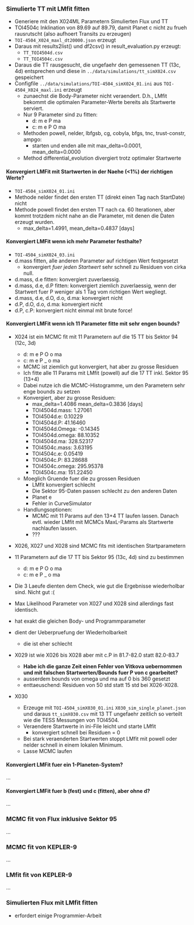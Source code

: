 ### Simulierte TT mit LMfit fitten
- Generiere mit den X024ML Parametern Simulierten Flux und TT 
- TOI4504c Inklination von 89.69 auf 89.79, damit Planet c nicht zu 
  frueh rausrutscht (also aufhoert Transits zu erzeugen)
- `TOI-4504_X024_maxl_dt20000.json` erzeugt
- Daraus mit results2list() und df2csv() in result_evaluation.py erzeugt:
  - `TT_TOI4504d.csv`
  - `TT_TOI4504c.csv`
- Daraus die TT rausgesucht, die ungefaehr den gemessenen TT (13c, 4d) 
  entsprechen und diese in `../data/simulations/tt_simX024.csv` gespeichert
- Configfile `../data/simulations/TOI-4504_simX024_01.ini` aus `TOI-4504_X024_maxl.ini` erzeugt
  - zunaechst die Body-Parameter nicht veraendert. D.h., LMfit 
  bekommt die optimalen Parameter-Werte bereits als Startwerte 
  serviert.
  - Nur 9 Parameter sind zu fitten:
    - d: m e P   ma
    - c: m e P O ma
  - Methoden powell, nelder, lbfgsb, cg, cobyla, bfgs, tnc, trust-constr, 
  ampgo:
    - starten und enden alle mit max_delta=0.0001, mean_delta=0.0000
  - Method differential_evolution divergiert trotz optimaler Startwerte
 
#### Konvergiert LMFit mit Startwerten in der Naehe (<1%) der richtigen Werte?
  - `TOI-4504_simX024_01.ini`
  - Methode nelder findet den ersten TT (direkt einen Tag nach StartDate) nicht
  - Methode powell findet den ersten TT nach ca. 60 Iterationen, aber kommt 
    trotzdem nicht nahe an die Parameter, mit denen die Daten erzeugt 
    wurden.
      - max_delta=1.4991, mean_delta=0.4837 [days] 

#### Konvergiert LMFit wenn ich mehr Parameter festhalte?
  - `TOI-4504_simX024_03.ini`
  - d.mass fitten, alle anderen Parameter auf 
    richtigen Wert festgesetzt
    - konvergiert _fuer jeden Startwert_ sehr schnell zu Residuen von cirka 
      null.
  - d.mass, d.e fitten: konvergiert zuverlaessig.
  - d.mass, d.e, d.P fitten: konvergiert ziemlich zuverlaessig, wenn der 
    Startwert fuer P weniger als 1 Tag vom richtigen Wert wegliegt.
  - d.mass, d.e, d.O, d.o, d.ma: konvergiert nicht
  - d.P, d.O, d.o, d.ma: konvergiert nicht
  - d.P, c.P: konvergiert nicht einmal mit brute force!

#### Konvergiert LMFit wenn ich 11 Parameter fitte mit sehr engen bounds?
- X024 ist ein MCMC fit mit 11 Parametern auf die 15 TT bis Sektor 94 (12c, 3d)
  - d: m e P O o ma
  - c: m e P _ o ma
  - MCMC ist ziemlich gut konvergiert, hat aber zu grosse Residuen
  - Ich fitte alle 11 Params mit LMfit (powell) auf die 17 TT inkl. Sektor 95 
    (13+4)
  - Dabei nutze ich die MCMC-Histogramme, um den Parametern sehr enge bounds 
    zu setzen
  - Konvergiert, aber zu grosse Residuen:
      - max_delta=1.4086   mean_delta=0.3836    [days] 
      - TOI4504d.mass:     1.27061
      - TOI4504d.e:        0.10229
      - TOI4504d.P:       41.16460
      - TOI4504d.Omega:   -0.14345
      - TOI4504d.omega:   88.10352
      - TOI4504d.ma:     328.52317
      - TOI4504c.mass:     3.63195
      - TOI4504c.e:        0.05419
      - TOI4504c.P:       83.28688
      - TOI4504c.omega:  295.95378
      - TOI4504c.ma:     151.22450
  - Moeglich Gruende fuer die zu grossen Residuen
      - LMfit konvergiert schlecht
      - Die Sektor 95-Daten passen schlecht zu den anderen Daten
      - Planet e
      - Fehler in CurveSimulator
  - Handlungsoptionen:
      - MCMC mit 11 Params auf den 13+4 TT laufen lassen. Danach evtl. 
        wieder LMfit mit MCMCs MaxL-Params als Startwerte nachlaufen lassen.
      - ???
 
- X026, X027 und X028 sind MCMC fits mit identischen Startparametern
- 11 Parametern auf die 17 TT bis Sektor 95 (13c, 4d) sind zu bestimmen
  - d: m e P O o ma
  - c: m e P _ o ma
- Die 3 Laeufe dienten dem Check, wie gut die Ergebnisse wiederholbar sind. 
  Nicht gut :(
- Max Likelihood Parameter von X027 und X028 sind allerdings fast identisch.

-  hat exakt die gleichen Body- und Programmparameter
  - dient der Ueberpruefung der Wiederholbarkeit
    - die ist eher schlecht
 
- X029 ist wie X026 bis X028 aber mit c.P in 81.7-82.0 statt 82.0-83.7
  - **Habe ich die ganze Zeit einen Fehler von Vitkova uebernommen und mit 
      falschen Startwerten/Bounds fuer P von c gearbeitet?**
  - ausserdem bounds von omega und ma auf 0 bis 360 gesetzt
  - enttaeuschend: Residuen von 50 std statt 15 std bei X026-X028.
 
- X030
  - Erzeuge mit `TOI-4504_simX030_01.ini` `X030_sim_single_planet.json` 
    und daraus `tt_simX030.csv` mit 13 TT ungefaehr zeitlich so verteilt wie 
    die TESS Messungen von TOI4504.
  - Veraendere Startwerte in ini-File leicht und starte LMfit
    - konvergiert schnell bei Residuen = 0
  - Bei stark veraenderten Startwerten stoppt LMfit mit powell oder nelder 
    schnell in einem lokalen Minimum.
  - Lasse MCMC laufen

#### Konvergiert LMFit fuer ein 1-Planeten-System?
...

#### Konvergiert LMFit fuer b (fest) und c (fitten), aber ohne d?
...


### MCMC fit von Flux inklusive Sektor 95
...

### MCMC fit von KEPLER-9
...

### LMfit fit von KEPLER-9
...

### Simulierten Flux mit LMfit fitten
- erfordert einige Programmier-Arbeit
 

